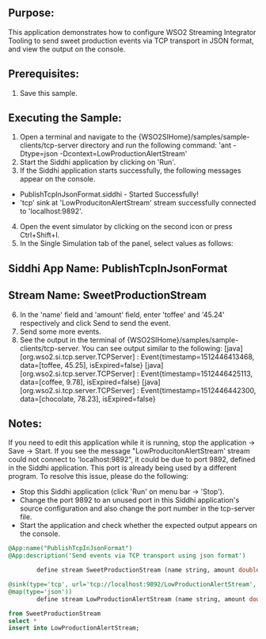 
## Purpose:
This application demonstrates how to configure WSO2 Streaming Integrator Tooling to send sweet production events via TCP transport in JSON format, and view the output on the console.

## Prerequisites:
1) Save this sample. 

## Executing the Sample:
1) Open a terminal and navigate to the {WSO2SIHome}/samples/sample-clients/tcp-server directory and run the following command:
'ant -Dtype=json -Dcontext=LowProductionAlertStream'
2) Start the Siddhi application by clicking on 'Run'.
3) If the Siddhi application starts successfully, the following messages appear on the console.
* PublishTcpInJsonFormat.siddhi - Started Successfully!
* 'tcp' sink at 'LowProducitonAlertStream' stream successfully connected to 'localhost:9892'. 
4) Open the event simulator by clicking on the second icon or press Ctrl+Shift+I.
5) In the Single Simulation tab of the panel, select values as follows:
## Siddhi App Name: PublishTcpInJsonFormat
## Stream Name: SweetProductionStream
6) In the 'name' field and 'amount' field, enter 'toffee' and '45.24' respectively and click Send to send the event. 
7) Send some more events.
8) See the output in the terminal of {WSO2SIHome}/samples/sample-clients/tcp-server. You can see output similar to the following:
[java] [org.wso2.si.tcp.server.TCPServer] : Event{timestamp=1512446413468, data=[toffee, 45.25], isExpired=false}
[java] [org.wso2.si.tcp.server.TCPServer] : Event{timestamp=1512446425113, data=[coffee, 9.78], isExpired=false}
[java] [org.wso2.si.tcp.server.TCPServer] : Event{timestamp=1512446442300, data=[chocolate, 78.23], isExpired=false}




## Notes:
If you need to edit this application while it is running, stop the application -> Save -> Start.
If you see the message "LowProducitonAlertStream' stream could not connect to 'localhost:9892", it could be due to port 9892, defined in the Siddhi application. This port is already being used by a different program. To resolve this issue, please do the following:
* Stop this Siddhi application (click 'Run' on menu bar -> 'Stop').
* Change the port 9892 to an unused port in this Siddhi application's source configuration and also change the port number in the tcp-server file.
* Start the application and check whether the expected output appears on the console.


```sql
@App:name("PublishTcpInJsonFormat")
@App:description('Send events via TCP transport using json format')

        define stream SweetProductionStream (name string, amount double);

@sink(type='tcp', url='tcp://localhost:9892/LowProductionAlertStream',
@map(type='json'))
        define stream LowProductionAlertStream (name string, amount double);

from SweetProductionStream
select *
insert into LowProductionAlertStream;
```